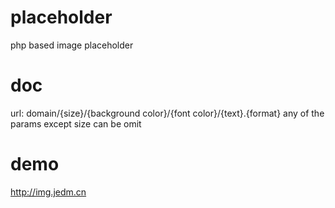 # placeholder
php based image placeholder

# doc
url: domain/{size}/{background color}/{font color}/{text}.{format}
any of the params except size can be omit

# demo
http://img.jedm.cn
